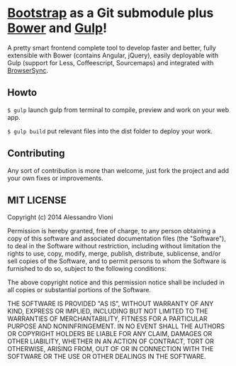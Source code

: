 [Bootstrap](http://getbootstrap.com/) as a __Git submodule__ plus [Bower](http://bower.io/) and [Gulp](http://gulpjs.com/)!
===========================================================================================================================

A pretty smart frontend complete tool to develop faster and better, fully extensible with Bower (contains Angular, jQuery), easily deployable with Gulp (support for Less, Coffeescript, Sourcemaps) and integrated with [BrowserSync](http://www.browsersync.io/).

## Howto

`$ gulp` launch gulp from terminal to compile, preview and work on your web app.

`$ gulp build` put relevant files into the dist folder to deploy your work.

## Contributing

Any sort of contribution is more than welcome, just fork the project and add your own fixes or improvements.

## MIT LICENSE
Copyright (c) 2014 Alessandro Vioni

Permission is hereby granted, free of charge, to any person obtaining a copy
of this software and associated documentation files (the "Software"), to deal
in the Software without restriction, including without limitation the rights
to use, copy, modify, merge, publish, distribute, sublicense, and/or sell
copies of the Software, and to permit persons to whom the Software is
furnished to do so, subject to the following conditions:

The above copyright notice and this permission notice shall be included in all
copies or substantial portions of the Software.

THE SOFTWARE IS PROVIDED "AS IS", WITHOUT WARRANTY OF ANY KIND, EXPRESS OR
IMPLIED, INCLUDING BUT NOT LIMITED TO THE WARRANTIES OF MERCHANTABILITY,
FITNESS FOR A PARTICULAR PURPOSE AND NONINFRINGEMENT. IN NO EVENT SHALL THE
AUTHORS OR COPYRIGHT HOLDERS BE LIABLE FOR ANY CLAIM, DAMAGES OR OTHER
LIABILITY, WHETHER IN AN ACTION OF CONTRACT, TORT OR OTHERWISE, ARISING FROM,
OUT OF OR IN CONNECTION WITH THE SOFTWARE OR THE USE OR OTHER DEALINGS IN THE
SOFTWARE.
